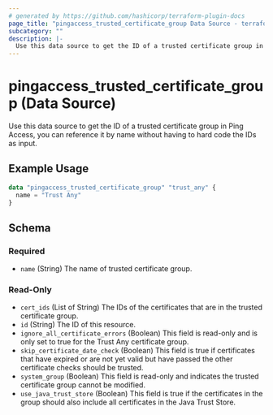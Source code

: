 ```yaml
---
# generated by https://github.com/hashicorp/terraform-plugin-docs
page_title: "pingaccess_trusted_certificate_group Data Source - terraform-provider-pingaccess"
subcategory: ""
description: |-
  Use this data source to get the ID of a trusted certificate group in Ping Access, you can reference it by name without having to hard code the IDs as input.
---
```


# pingaccess_trusted_certificate_group (Data Source)

Use this data source to get the ID of a trusted certificate group in Ping Access, you can reference it by name without having to hard code the IDs as input.

## Example Usage

```terraform
data "pingaccess_trusted_certificate_group" "trust_any" {
  name = "Trust Any"
}
```

<!-- schema generated by tfplugindocs -->
## Schema

### Required

- `name` (String) The name of trusted certificate group.

### Read-Only

- `cert_ids` (List of String) The IDs of the certificates that are in the trusted certificate group.
- `id` (String) The ID of this resource.
- `ignore_all_certificate_errors` (Boolean) This field is read-only and is only set to true for the Trust Any certificate group.
- `skip_certificate_date_check` (Boolean) This field is true if certificates that have expired or are not yet valid but have passed the other certificate checks should be trusted.
- `system_group` (Boolean) This field is read-only and indicates the trusted certificate group cannot be modified.
- `use_java_trust_store` (Boolean) This field is true if the certificates in the group should also include all certificates in the Java Trust Store.
